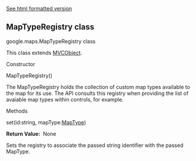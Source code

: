 [See html formatted version](https://huasofoundries.github.io/google-maps-documentation/MapTypeRegistry.html)


MapTypeRegistry class
---------------------

google.maps.MapTypeRegistry class

This class extends [MVCObject](https://github.com/amenadiel/google-maps-documentation/blob/master/docs/MVCObject.md).

Constructor

MapTypeRegistry()

The MapTypeRegistry holds the collection of custom map types available to the map for its use. The API consults this registry when providing the list of avaiable map types within controls, for example.

Methods

set(id:string, mapType:[MapType](https://github.com/amenadiel/google-maps-documentation/blob/master/docs/MapType.md))

**Return Value:**  None

Sets the registry to associate the passed string identifier with the passed MapType.
